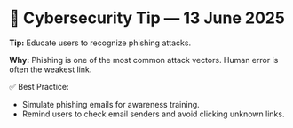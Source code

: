 # 🔐 Cybersecurity Tip — 13 June 2025

**Tip:** Educate users to recognize phishing attacks.

**Why:** Phishing is one of the most common attack vectors. Human error is often the weakest link.

✅ Best Practice:
- Simulate phishing emails for awareness training.
- Remind users to check email senders and avoid clicking unknown links.
